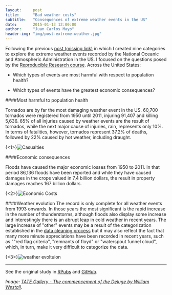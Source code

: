 ```yaml
---
layout:     post
title:      "Bad weather costs"
subtitle:   "Consequences of extreme weather events in the US"
date:       2015-01-13 12:00:00
author:     "Juan Carlos Mayo"
header-img: "img/post-extreme-weather.jpg"
---
```


<p>Following the previous <a href="">post (missing link)</a> in which I created nine categories to explore the extreme weather events recorded by the
<a target="_blank" href"www.noaa.gov/">National Oceanic and Atmospheric Administration</a> in the US. I focused on the questions posed by the
<a target="_blank" href="www.coursera.org/course/repdata">Reproducible Research course</a>. Across the United States:

* Which types of events are most harmful with respect to population health?

* Which types of events have the greatest economic consequences?


####Most harmful to population health

Tornados are by far the most damaging weather event in the US. 60,700 tornados were registered from 1950 until 2011, injuring 91,407 and killing 5,636. 65% of all injuries caused by weather events are the result of tornados, while the next major cause of injuries, rain, represents only 10%. In terms of fatalities, however, tornados represent 37.2% of deaths, followed by 22% caused by hot weather, including draught.

{<1>}![Casualties](/content/images/2014/12/casualties.png)

####Economic consequences

Floods have caused the major economic losses from 1950 to 2011. In that period 86,136 floods have been reported and while they have caused damages in the crops valued in 7,4 billion dollars, the result in property damages reaches 167 billion dollars.

{<2>}![Economic Costs](/content/images/2014/12/economic_costs-2.png)

####Weather evolution
The record is only complete for all weather events from 1993 onwards. In those years the most significant is the rapid increase in the number of thunderstorms, although floods also display some increase and interestingly there is an abrupt leap in cold weather in recent years. The large increase of "other" events may be a result of the categorization established in the [data cleaning process](http://factsandfigures.me/regular-expressions-to-categorize-data/) but it may also reflect the fact that many more minute appreciations have been recorded in recent years, such as ""red flag criteria", "remnants of floyd" or "waterspout funnel cloud", which, in turn, make it very difficult to categorize the data.

{<3>}![weather evoltuion](/content/images/2014/12/evolution-1.png)

---

See the original study in <a target="_blank" href="http://rpubs.com/jcarlosmayo/repdata_extreme_weather_us">RPubs</a> and <a target="_blank" href="http://github.com/jcarlosmayo/repdata_pa2_extreme_weather">GitHub</a>.

*Image: <a href="http://www.tate.org.uk/art/artworks/westall-the-commencement-of-the-deluge-n01877">TATE Gallery - The commencement of the Deluge by William Westall</a>.*
